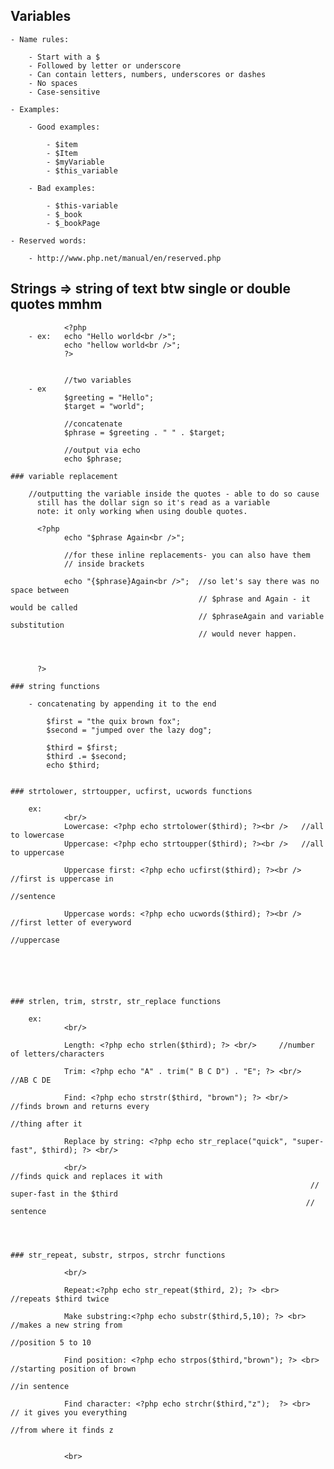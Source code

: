## Variables

	- Name rules:

		- Start with a $
		- Followed by letter or underscore
		- Can contain letters, numbers, underscores or dashes
		- No spaces
		- Case-sensitive

	- Examples:

		- Good examples:

			- $item
			- $Item
			- $myVariable
			- $this_variable

		- Bad examples:
		
			- $this-variable
			- $_book
			- $_bookPage

	- Reserved words:

		- http://www.php.net/manual/en/reserved.php


## Strings => string of text btw single or double quotes mmhm
		
				<?php
		- ex:   echo "Hello world<br />";
				echo "hellow world<br />";
				?>
		

				//two variables
		- ex 	
				$greeting = "Hello";
				$target = "world";
				
				//concatenate
				$phrase = $greeting . " " . $target;
				
				//output via echo
				echo $phrase;

	### variable replacement

		//outputting the variable inside the quotes - able to do so cause
		  still has the dollar sign so it's read as a variable
		  note: it only working when using double quotes.

		  <?php
		  		echo "$phrase Again<br />";

		  		//for these inline replacements- you can also have them
		  		// inside brackets

		  		echo "{$phrase}Again<br />";  //so let's say there was no space between
		  									  // $phrase and Again - it would be called
		  									  // $phraseAgain and variable substitution
		  									  // would never happen.



		  ?>

	### string functions

		- concatenating by appending it to the end

			$first = "the quix brown fox";
			$second = "jumped over the lazy dog";

			$third = $first;
			$third .= $second;
			echo $third;


	### strtolower, strtoupper, ucfirst, ucwords functions

		ex:	
				<br/>
				Lowercase: <?php echo strtolower($third); ?><br />   //all to lowercase
				Uppercase: <?php echo strtoupper($third); ?><br />	 //all to uppercase 

				Uppercase first: <?php echo ucfirst($third); ?><br />	//first is uppercase in 
																		//sentence

				Uppercase words: <?php echo ucwords($third); ?><br />	//first letter of everyword
																		//uppercase






	### strlen, trim, strstr, str_replace functions
	
		ex:
				<br/>

				Length: <?php echo strlen($third); ?> <br/>		//number of letters/characters

				Trim: <?php echo "A" . trim(" B C D") . "E"; ?> <br/>		//AB C DE

				Find: <?php echo strstr($third, "brown"); ?> <br/>		//finds brown and returns every
																	    //thing after it

				Replace by string: <?php echo str_replace("quick", "super-fast", $third); ?> <br/>

				<br/>													//finds quick and replaces it with
																	   // super-fast in the $third 
																	  // sentence




	### str_repeat, substr, strpos, strchr functions

				<br/>

				Repeat:<?php echo str_repeat($third, 2); ?> <br>   //repeats $third twice

				Make substring:<?php echo substr($third,5,10); ?> <br>  //makes a new string from
																		//position 5 to 10

				Find position: <?php echo strpos($third,"brown"); ?> <br> //starting position of brown
																		  //in sentence

				Find character: <?php echo strchr($third,"z");	?> <br>	 // it gives you everything
																		//from where it finds z	


				<br>															  



























